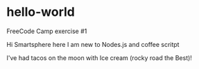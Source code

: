 # hello-world
FreeCode Camp exercise #1

Hi Smartsphere here  I am new to Nodes.js and coffee scritpt

I've had tacos on the moon    with Ice cream (rocky road the Best)!

